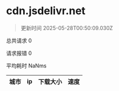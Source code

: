 
  # cdn.jsdelivr.net

  > 更新时间 2025-05-28T00:50:09.030Z
  
  总共请求 0

  请求报错 0

  平均耗时 NaNms

|城市|ip|下载大小|速度|
|-----|----------|---|---|

  